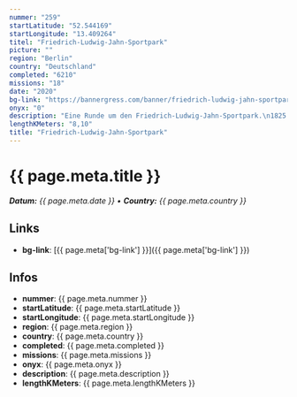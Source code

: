 ```yaml
---
nummer: "259"
startLatitude: "52.544169"
startLongitude: "13.409264"
titel: "Friedrich-Ludwig-Jahn-Sportpark"
picture: ""
region: "Berlin"
country: "Deutschland"
completed: "6210"
missions: "18"
date: "2020"
bg-link: "https://bannergress.com/banner/friedrich-ludwig-jahn-sportpark-739b"
onyx: "0"
description: "Eine Runde um den Friedrich-Ludwig-Jahn-Sportpark.\n1825 wurde das Areal von der Preußischen Armee als Exerzierplatz genutzt."
lengthKMeters: "8,10"
title: "Friedrich-Ludwig-Jahn-Sportpark"
---
```


# {{ page.meta.title }}
_**Datum:** {{ page.meta.date }} • **Country:** {{ page.meta.country }}_

## Links
- **bg-link**: [{{ page.meta['bg-link'] }}]({{ page.meta['bg-link'] }})

## Infos
- **nummer**: {{ page.meta.nummer }}
- **startLatitude**: {{ page.meta.startLatitude }}
- **startLongitude**: {{ page.meta.startLongitude }}
- **region**: {{ page.meta.region }}
- **country**: {{ page.meta.country }}
- **completed**: {{ page.meta.completed }}
- **missions**: {{ page.meta.missions }}
- **onyx**: {{ page.meta.onyx }}
- **description**: {{ page.meta.description }}
- **lengthKMeters**: {{ page.meta.lengthKMeters }}

